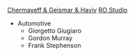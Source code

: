 [Chermayeff & Geismar & Haviv](https://www.cghnyc.com/)
[RO Studio](https://www.ro-studio.com/)

- Automotive
  - Giorgetto Giugiaro
  - Gordon Murray
  - Frank Stephenson
